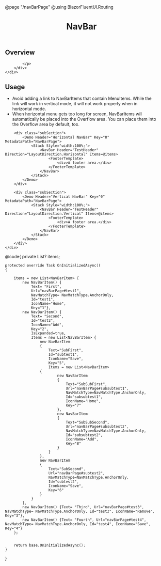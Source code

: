﻿@page "/navBarPage"
@using BlazorFluentUI.Routing
<header class="root">
    <h1 class="title">NavBar</h1>
</header>
<div class="section" style="transition-delay: 0s;">
    <div id="overview" tabindex="-1">
        <h2 class="subHeading hiddenContent">Overview</h2>
    </div>
    <div class="content">
        <div class="ms-Markdown">
            <p>

            </p>
        </div>
    </div>
</div>
<div class="section" style="transition-delay: 0s;">
    <div id="overview" tabindex="-1">
        <h2 class="subHeading">Usage</h2>
    </div>
    <div>
        <ul>
            <li>
                Avoid adding a link to NavBarItems that contain MenuItems.  While the link will work in vertical mode, it will not work properly when in horizontal mode.
            </li>
            <li>
                When horizontal menu gets too long for screen, NavBarItems will automatically be placed into the Overflow area.  You can place them into the Overflow area by default, too.
            </li>
        </ul>

        <div class="subSection">
            <Demo Header="Horizontal NavBar" Key="0" MetadataPath="NavBarPage">
                <Stack Style="width:100%;">
                    <NavBar Header="TestHeader" Direction="LayoutDirection.Horizontal" Items=@items>
                        <FooterTemplate>
                            <div>A footer area.</div>
                        </FooterTemplate>
                    </NavBar>
                </Stack>
            </Demo>
        </div>

        <div class="subSection">
            <Demo Header="Vertical NavBar" Key="0" MetadataPath="NavBarPage">
                <Stack Style="width:100%;">
                    <NavBar Header="TestHeader" Direction="LayoutDirection.Vertical" Items=@items>
                        <FooterTemplate>
                            <div>A footer area.</div>
                        </FooterTemplate>
                    </NavBar>
                </Stack>
            </Demo>
        </div>
    </div>
</div>

@code{
    private List<NavBarItem>? items;

    protected override Task OnInitializedAsync()
    {

        items = new List<NavBarItem> {
            new NavBarItem() {
                Text= "First",
                Url="navBarPage#test1",
                NavMatchType= NavMatchType.AnchorOnly,
                Id="test1",
                IconName="Home",
                Key="1"},
            new NavBarItem() {
                Text= "Second",
                Id="test2",
                IconName="Add",
                Key="2",
                IsExpanded=true,
                Items = new List<NavBarItem> {
                    new NavBarItem
                    {
                        Text="SubFirst",
                        Id="subtest1",
                        IconName="Save",
                        Key="5",
                        Items = new List<NavBarItem>
                    {
                            new NavBarItem
                            {
                                Text="SubSubFirst",
                                Url="navBarPage#subsubtest1",
                                NavMatchType=NavMatchType.AnchorOnly,
                                Id="subsubtest1",
                                IconName="Home",
                                Key="7"
                            },
                            new NavBarItem
                            {
                                Text="SubSubSecond",
                                Url="navBarPage#subsubtest2",
                                NavMatchType=NavMatchType.AnchorOnly,
                                Id="subsubtest2",
                                IconName="Add",
                                Key="8"
                            }
                        }
                    },
                    new NavBarItem
                    {
                        Text="SubSecond",
                        Url="navBarPage#subtest2",
                        NavMatchType=NavMatchType.AnchorOnly,
                        Id="subtest2",
                        IconName="Save",
                        Key="6"
                    }
                }
            },
            new NavBarItem() {Text= "Third", Url="navBarPage#test3", NavMatchType= NavMatchType.AnchorOnly, Id="test3", IconName="Remove", Key="3"},
            new NavBarItem() {Text= "Fourth", Url="navBarPage#test4", NavMatchType= NavMatchType.AnchorOnly, Id="test4", IconName="Save", Key="4"}
        };


        return base.OnInitializedAsync();
    }
}